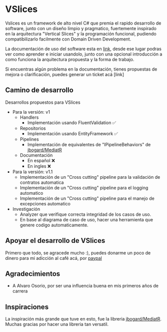 # VSlices

Vslices es un framework de alto nivel C# que premia el rapido desarrollo de software, junto con un diseño limpio y pragmatico, fuertemente inspirado en la arquitectura "Vertical Slices" y la programación funcional, pudiendo compatibilizarlo facilmente con Domain Driven Development.

La documentación de uso del software esta en [link](https://vslice-framework.readthedocs.io/es/latest/), desde ese lugar podras ver como aprender e iniciar usandolo, junto con una opcional introducción a como funciona la arquitectura propuesta y la forma de trabajo.

Si encuentras algún problema en la documentación, tienes propuestas de mejora o clarificación, puedes generar un ticket acá [link]

## Camino de desarrollo

Desarrollos propuestos para VSlices
- Para la versión: v1
  - Handlers
    - Implementación usando FluentValidation ✅ 
  - Repositorios
    - Implementación usando EntityFramework ✅ 
  - Pipelines
    - Implementación de equivalentes de "IPipelineBehaviors" de [jbogard/MediatR](https://github.com/jbogard/MediatR)
  - Documentación 
    - En español ❌
    - En ingles ❌
- Para la versión: v1.1
  - Implementación de un "Cross cutting" pipeline para la validación de contratos automatica
  - Implementación de un "Cross cutting" pipeline para el logging automatico
  - Implementación de un "Cross cutting" pipeline para el manejo de excepciones automatico
- Investigación
  - Analyzer que verifique correcta integridad de los casos de uso.
  - En base al diagrama de caso de uso, hacer una herramienta que genere codigo automaticamente.

## Apoyar el desarrollo de VSlices

Primero que todo, se agracede mucho :), puedes donarme un poco de dinero para mi adicción al café acá, 
por [paypal](https://paypal.me/enyu20?country.x=CL&locale.x=es_XC)

## Agradecimientos

- A Alvaro Osorio, por ser una influencia buena en mis primeros años de carrera

## Inspiraciones

La inspiración más grande que tuve en esto, fue la libreria [jbogard/MediatR](https://github.com/jbogard/MediatR). Muchas gracias por hacer una libreria tan versatil.
